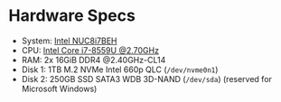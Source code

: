 # Hardware Specs
- System: [Intel NUC8i7BEH][1]
- CPU: [Intel Core i7-8559U @2.70GHz][2]
- RAM: 2x 16GiB DDR4 @2.40GHz-CL14
- Disk 1: 1TB M.2 NVMe Intel 660p QLC (`/dev/nvme0n1`)
- Disk 2: 250GB SSD SATA3 WDB 3D-NAND (`/dev/sda`) (reserved for Microsoft Windows)

[1]: https://ark.intel.com/content/www/us/en/ark/products/126140/intel-nuc-kit-nuc8i7beh.html
[2]: https://ark.intel.com/content/www/us/en/ark/products/137979/intel-core-i7-8559u-processor-8m-cache-up-to-4-50-ghz.html
